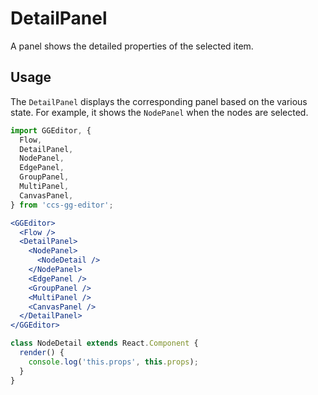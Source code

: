 # DetailPanel

A panel shows the detailed properties of the selected item.

## Usage

The `DetailPanel` displays the corresponding panel based on the various state. For example, it shows the `NodePanel` when the nodes are selected.

```jsx
import GGEditor, {
  Flow,
  DetailPanel,
  NodePanel,
  EdgePanel,
  GroupPanel,
  MultiPanel,
  CanvasPanel,
} from 'ccs-gg-editor';

<GGEditor>
  <Flow />
  <DetailPanel>
    <NodePanel>
      <NodeDetail />
    </NodePanel>
    <EdgePanel />
    <GroupPanel />
    <MultiPanel />
    <CanvasPanel />
  </DetailPanel>
</GGEditor>
```

```jsx
class NodeDetail extends React.Component {
  render() {
    console.log('this.props', this.props);
  }
}
```
